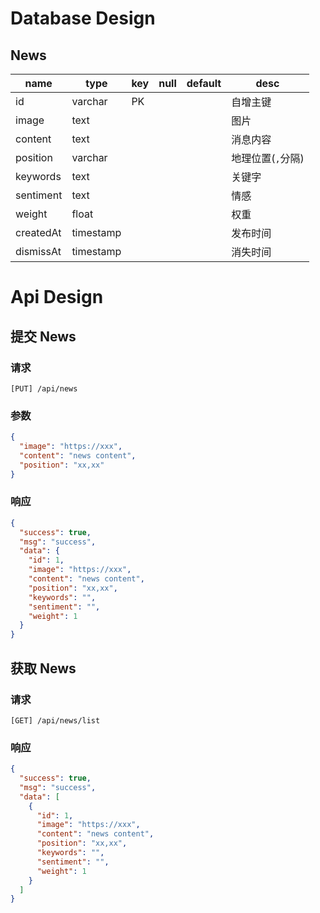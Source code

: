 # Database Design

## News

| name      | type      | key | null | default | desc              |
| --------- | --------- | --- | ---- | ------- | ----------------- |
| id        | varchar   | PK  |      |         | 自增主键          |
| image     | text      |     |      |         | 图片              |
| content   | text      |     |      |         | 消息内容          |
| position  | varchar   |     |      |         | 地理位置(`,`分隔) |
| keywords  | text      |     |      |         | 关键字            |
| sentiment | text      |     |      |         | 情感              |
| weight    | float     |     |      |         | 权重              |
| createdAt | timestamp |     |      |         | 发布时间          |
| dismissAt | timestamp |     |      |         | 消失时间          |

# Api Design

## 提交 News

### 请求

```
[PUT] /api/news
```

### 参数

```json
{
  "image": "https://xxx",
  "content": "news content",
  "position": "xx,xx"
}
```

### 响应

```json
{
  "success": true,
  "msg": "success",
  "data": {
    "id": 1,
    "image": "https://xxx",
    "content": "news content",
    "position": "xx,xx",
    "keywords": "",
    "sentiment": "",
    "weight": 1
  }
}
```

## 获取 News

### 请求

```
[GET] /api/news/list
```

### 响应

```json
{
  "success": true,
  "msg": "success",
  "data": [
    {
      "id": 1,
      "image": "https://xxx",
      "content": "news content",
      "position": "xx,xx",
      "keywords": "",
      "sentiment": "",
      "weight": 1
    }
  ]
}
```
